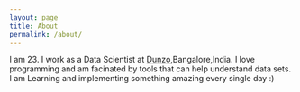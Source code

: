 ```yaml
---
layout: page
title: About
permalink: /about/
---
```

I am 23. I work as a Data Scientist at [Dunzo](http://dunzo.in),Bangalore,India. I love programming and am facinated by tools that can help understand data sets. I am Learning and implementing something amazing every single day :)




